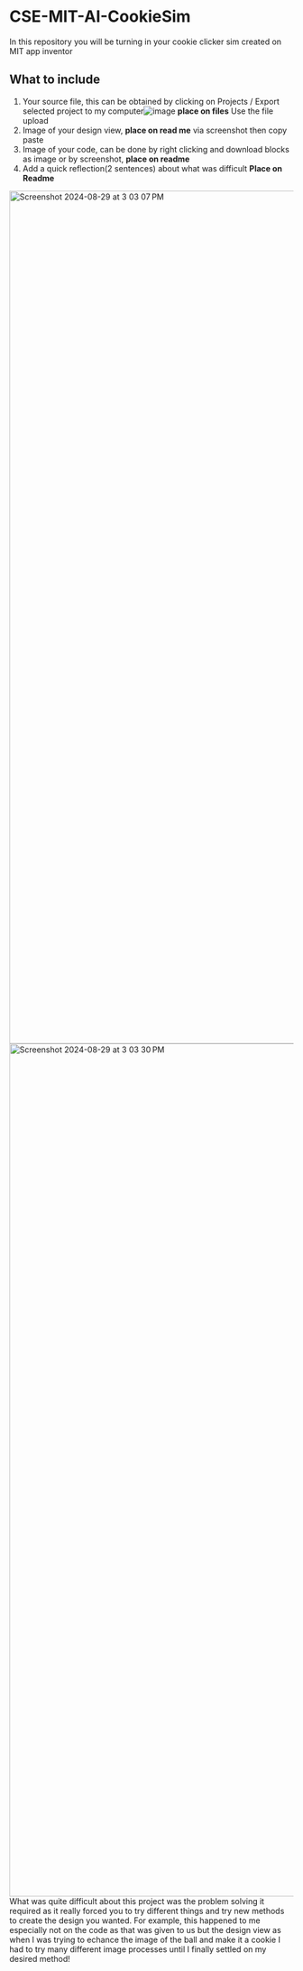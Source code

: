 # CSE-MIT-AI-CookieSim

In this repository you will be turning in your cookie clicker sim created on MIT app inventor

## What to include

1. Your source file, this can be obtained by clicking on Projects / Export selected project to my computer![image](https://github.com/user-attachments/assets/f99cff16-16e3-4e1e-afc7-9da69f0e47f4) __place on files__ Use the file upload
2. Image of your design view, __place on read me__ via screenshot then copy paste
3. Image of your code, can be done by right clicking and download blocks as image or by screenshot, __place on readme__
4. Add a quick reflection(2 sentences) about what was difficult __Place on Readme__


<img width="1512" alt="Screenshot 2024-08-29 at 3 03 07 PM" src="https://github.com/user-attachments/assets/17fcf669-d935-436e-927a-8e74fee1f97c">
<img width="1512" alt="Screenshot 2024-08-29 at 3 03 30 PM" src="https://github.com/user-attachments/assets/d348ef32-46e9-4282-bce0-c48d43c32a60">
What was quite difficult about this project was the problem solving it required as it really forced you to try different things and try new methods to create the design you wanted. For example, this happened to me especially not on the code as that was given to us but the design view as when I was trying to echance the image of the ball and make it a cookie I had to try many different image processes until I finally settled on my desired method!
